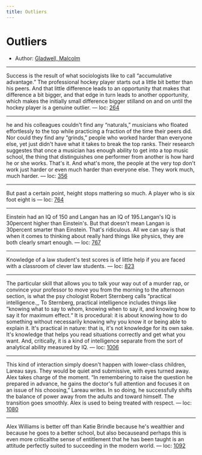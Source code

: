 ```yaml
---
title: Outliers
---
```

# Outliers

* Author: [Gladwell, Malcolm]()









---
Success is the result of what sociologists like to call “accumulative advantage.” The professional hockey player starts out a little bit better than his peers. And that little difference leads to an opportunity that makes that difference a bit bigger, and that edge in turn leads to another opportunity, which makes the initially small difference bigger stilland on and on until the hockey player is a genuine outlier. — loc: [264]()

---
he and his colleagues couldn't find any “naturals,” musicians who floated effortlessly to the top while practicing a fraction of the time their peers did. Nor could they find any “grinds,” people who worked harder than everyone else, yet just didn't have what it takes to break the top ranks. Their research suggestes that once a musician has enough ability to get into a top music school, the thing that distinguishes one performer from another is how hard he or she works. That's it. And what's more, the people at the very top don't work just harder or even much harder than everyone else. They work much, much harder. — loc: [356]()

---
But past a certain point, height stops mattering so much. A player who is six foot eight is — loc: [764]()

---
Einstein had an IQ of 150 and Langan has an IQ of 195.Langan's IQ is 30percent higher than Einstein's. But that doesn't mean Langan is 30percent smarter than Einstein. That's ridiculous. All we can say is that when it comes to thinking about really hard things like physics, they are both clearly smart enough. — loc: [767]()

---
Knowledge of a law student's test scores is of little help if you are faced with a classroom of clever law students. — loc: [823]()

---
The particular skill that allows you to talk your way out of a murder rap, or convince your professor to move you from the morning to the afternoon section, is what the psy chologist Robert Sternberg calls “practical intelligence.,, To Sternberg, practical intelligence includes things like ”knowing what to say to whom, knowing when to say it, and knowing how to say it for maximum effect.“ It is procedural: it is about knowing how to do something without necessarily knowing why you know it or being able to explain it. It's practical in nature: that is, it's not knowledge for its own sake. It's knowledge that helps you read situations correctly and get what you want. And, critically, it is a kind of intelligence separate from the sort of analytical ability measured by IQ. — loc: [1006]()

---
This kind of interaction simply doesn't happen with lower-class children, Lareau says. They would be quiet and submissive, with eyes turned away. Alex takes charge of the moment. “In remembering to raise the question he prepared in advance, he gains the doctor's full attention and focuses it on an issue of his choosing,” Lareau writes. In so doing, he successfully shifts the balance of power away from the adults and toward himself. The transition goes smoothly. Alex is used to being treated with respect. — loc: [1080]()

---
Alex Williams is better off than Katie Brindle because he's wealthier and because he goes to a better school, but also becauseand perhaps this is even more criticalthe sense of entitlement that he has been taught is an attitude perfectly suited to succeeding in the modern world. — loc: [1092]()

